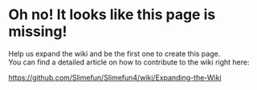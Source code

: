 # Oh no! It looks like this page is missing!

Help us expand the wiki and be the first one to create this page.<br>
You can find a detailed article on how to contribute to the wiki right here:

https://github.com/Slimefun/Slimefun4/wiki/Expanding-the-Wiki
